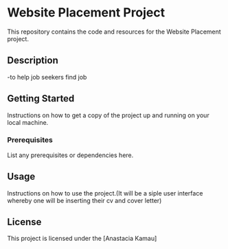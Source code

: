 # Website Placement Project

This repository contains the code and resources for the Website Placement project.

## Description

-to help job seekers find job

## Getting Started

Instructions on how to get a copy of the project up and running on your local machine.

### Prerequisites

List any prerequisites or dependencies here.

## Usage

Instructions on how to use the project.(It will be a siple user interface whereby one will be inserting their cv and cover letter)

## License

This project is licensed under the [Anastacia Kamau] 